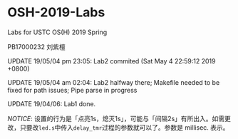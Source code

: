 # OSH-2019-Labs
Labs for USTC OS(H) 2019 Spring

PB17000232 刘紫檀

UPDATE 19/05/04 pm 23:05: Lab2 commited (Sat May 4 22:59:12 2019 +0800) 

UPDATE 19/05/04 am 02:04: Lab2 halfway there; Makefile needed to be fixed for path issues; Pipe parse in progress

UPDATE 19/04/06: Lab1 done.

*NOTICE*: 设置的行为是「点亮1s，熄灭1s」，可能与「间隔2s」有所出入。如需更改，只要改`led.s`中传入`delay_tmr`过程的参数就可以了。参数是 millisec. 表示。
